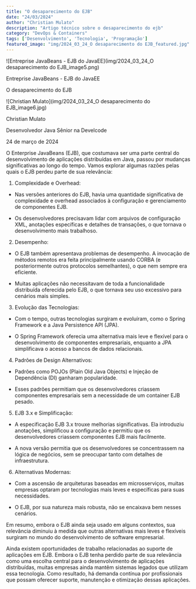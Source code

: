 ```yaml
---
title: "O desaparecimento do EJB"
date: "24/03/2024"
author: "Christian Mulato"
description: "Artigo técnico sobre o desaparecimento do ejb"
category: "DevOps & Containers"
tags: ['Desenvolvimento', 'Tecnologia', 'Programação']
featured_image: "img/2024_03_24_O desaparecimento do EJB_featured.jpg"
---
```


![Entreprise JavaBeans - EJB do JavaEE](img/2024_03_24_O desaparecimento do EJB_image5.png)

Entreprise JavaBeans - EJB do JavaEE

O desaparecimento do EJB

![Christian Mulato](img/2024_03_24_O desaparecimento do EJB_image6.jpg)

Christian Mulato

Desenvolvedor Java Sênior na Develcode

24 de março de 2024

O Enterprise JavaBeans (EJB), que costumava ser uma parte central do desenvolvimento de aplicações distribuídas em Java, passou por mudanças significativas ao longo do tempo. Vamos explorar algumas razões pelas quais o EJB perdeu parte de sua relevância:

1. Complexidade e Overhead:

- Nas versões anteriores do EJB, havia uma quantidade significativa de complexidade e overhead associados à configuração e gerenciamento de componentes EJB.

- Os desenvolvedores precisavam lidar com arquivos de configuração XML, anotações específicas e detalhes de transações, o que tornava o desenvolvimento mais trabalhoso.

2. Desempenho:

- O EJB também apresentava problemas de desempenho. A invocação de métodos remotos era feita principalmente usando CORBA (e posteriormente outros protocolos semelhantes), o que nem sempre era eficiente.

- Muitas aplicações não necessitavam de toda a funcionalidade distribuída oferecida pelo EJB, o que tornava seu uso excessivo para cenários mais simples.

3. Evolução das Tecnologias:

- Com o tempo, outras tecnologias surgiram e evoluíram, como o Spring Framework e a Java Persistence API (JPA).

- O Spring Framework oferecia uma alternativa mais leve e flexível para o desenvolvimento de componentes empresariais, enquanto a JPA simplificava o acesso a bancos de dados relacionais.

4. Padrões de Design Alternativos:

- Padrões como POJOs (Plain Old Java Objects) e Injeção de Dependência (DI) ganharam popularidade.

- Esses padrões permitiam que os desenvolvedores criassem componentes empresariais sem a necessidade de um container EJB pesado.

5. EJB 3.x e Simplificação:

- A especificação EJB 3.x trouxe melhorias significativas. Ela introduziu anotações, simplificou a configuração e permitiu que os desenvolvedores criassem componentes EJB mais facilmente.

- A nova versão permitia que os desenvolvedores se concentrassem na lógica de negócios, sem se preocupar tanto com detalhes de infraestrutura.

6. Alternativas Modernas:

- Com a ascensão de arquiteturas baseadas em microsserviços, muitas empresas optaram por tecnologias mais leves e específicas para suas necessidades.

- O EJB, por sua natureza mais robusta, não se encaixava bem nesses cenários.

Em resumo, embora o EJB ainda seja usado em alguns contextos, sua relevância diminuiu à medida que outras alternativas mais leves e flexíveis surgiram no mundo do desenvolvimento de software empresarial.

Ainda existem oportunidades de trabalho relacionadas ao suporte de aplicações em EJB. Embora o EJB tenha perdido parte de sua relevância como uma escolha central para o desenvolvimento de aplicações distribuídas, muitas empresas ainda mantêm sistemas legados que utilizam essa tecnologia. Como resultado, há demanda contínua por profissionais que possam oferecer suporte, manutenção e otimização dessas aplicações.
